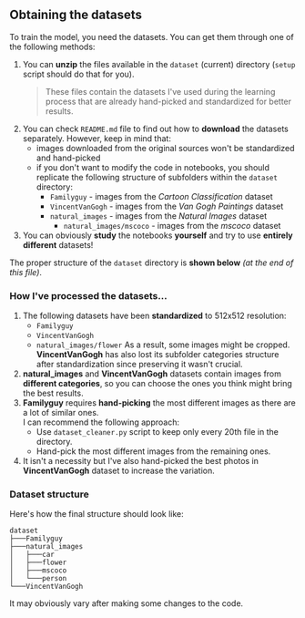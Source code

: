 ## Obtaining the datasets

To train the model, you need the datasets. You can get them through one of the following methods:
1. You can **unzip** the files available in the `dataset` (current) directory (`setup` script should do that for you).
   > These files contain the datasets I've used during the learning process that are already hand-picked
   > and standardized for better results.
2. You can check `README.md` file to find out how to **download** the datasets separately. However, keep in mind that:
    - images downloaded from the original sources won't be standardized and hand-picked
    - if you don't want to modify the code in notebooks,
      you should replicate the following structure of subfolders within the `dataset` directory:
        - `Familyguy` - images from the _Cartoon Classification_ dataset
        - `VincentVanGogh` - images from the _Van Gogh Paintings_ dataset
        - `natural_images` - images from the _Natural Images_ dataset
          - `natural_images/mscoco` - images from the _mscoco_ dataset
3. You can obviously **study** the notebooks **yourself** and try to use **entirely different** datasets!

The proper structure of the `dataset` directory is **shown below** _(at the end of this file)_.

### How I've processed the datasets...
1. The following datasets have been **standardized** to 512x512 resolution:
   - `Familyguy`
   - `VincentVanGogh`
   - `natural_images/flower`
   As a result, some images might be cropped. **VincentVanGogh** has also lost its subfolder categories structure
   after standardization since preserving it wasn't crucial.
2. **natural_images** and **VincentVanGogh** datasets contain images from **different categories**,
   so you can choose the ones you think might bring the best results.
3. **Familyguy** requires **hand-picking** the most different images as there are a lot of similar ones. \
   I can recommend the following approach:
   - Use `dataset_cleaner.py` script to keep only every 20th file in the directory.
   - Hand-pick the most different images from the remaining ones.
4. It isn't a necessity but I've also hand-picked the best photos
   in **VincentVanGogh** dataset to increase the variation.

### Dataset structure
Here's how the final structure should look like:
```
dataset
├───Familyguy
├───natural_images
│   ├───car
│   ├───flower
│   ├───mscoco
│   └───person
└───VincentVanGogh
```
It may obviously vary after making some changes to the code.